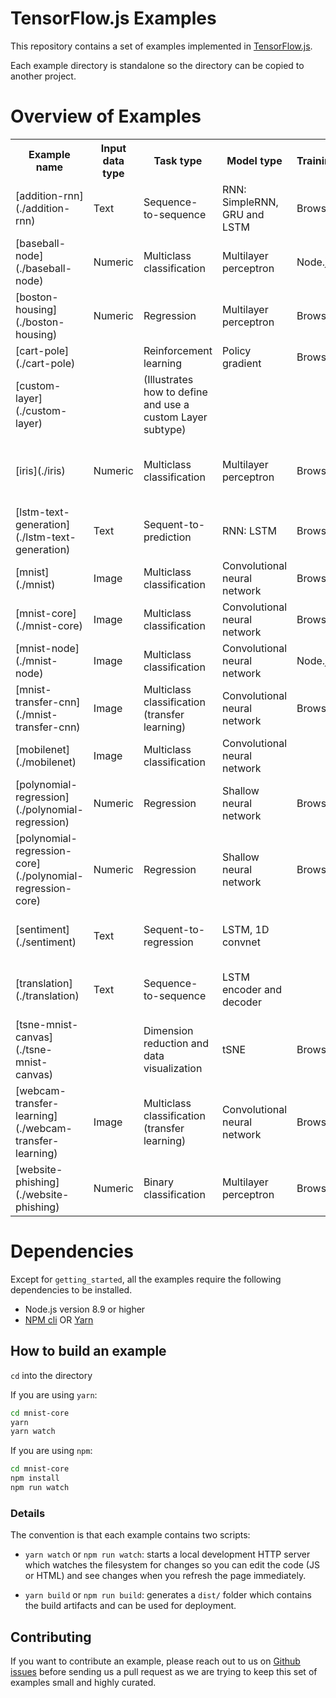 # TensorFlow.js Examples

This repository contains a set of examples implemented in
[TensorFlow.js](http://js.tensorflow.org).

Each example directory is standalone so the directory can be copied
to another project.

# Overview of Examples

<table>
  <tr>
    <th>Example name</th>
    <th>Input data type</th>
    <th>Task type</th>
    <th>Model type</th>
    <th>Training</th>
    <th>Inference</th>
    <th>API type</th>
    <th>Save-load operations</th>
    <th>Model visualization</th>
    <th>Python source / analog</th>
  <tr>
    <td>[addition-rnn](./addition-rnn)</td>
    <td>Text</td>
    <td>Sequence-to-sequence</td>
    <td>RNN: SimpleRNN, GRU and LSTM</td>
    <td>Browser</td>
    <td>Browser</td>
    <td>Layers</td>
    <td></td>
    <td>vega-lite: `fit()` monitoring</td>
    <td>[keras addition_rnn](https://github.com/keras-team/keras/blob/master/examples/addition_rnn.py)</td>
  </tr>
  <tr>
    <td>[baseball-node](./baseball-node)</td>
    <td>Numeric</td>
    <td>Multiclass classification</td>
    <td>Multilayer perceptron</td>
    <td>Node.js</td>
    <td>Node.js</td>
    <td>Layers</td>
    <td></td>
    <td></td>
    <td></td>
  </tr>
  <tr>
    <td>[boston-housing](./boston-housing)</td>
    <td>Numeric</td>
    <td>Regression</td>
    <td>Multilayer perceptron</td>
    <td>Browser</td>
    <td>Browser</td>
    <td>Layers</td>
    <td></td>
    <td>vega-lite: `fit()` monitoring</td>
    <td></td>
  </tr>
  <tr>
    <td>[cart-pole](./cart-pole)</td>
    <td></td>
    <td>Reinforcement learning</td>
    <td>Policy gradient</td>
    <td>Browser</td>
    <td>Browser</td>
    <td>Layers</td>
    <td>IndexedDB</td>
    <td></td>
    <td></td>
  </tr>
  <tr>
    <td>[custom-layer](./custom-layer)</td>
    <td></td>
    <td>(Illustrates how to define and use a custom Layer subtype)</td>
    <td></td>
    <td></td>
    <td>Browser</td>
    <td>Layers</td>
    <td></td>
    <td></td>
    <td></td>
  </tr>
  <tr>
    <td>[iris](./iris)</td>
    <td>Numeric</td>
    <td>Multiclass classification</td>
    <td>Multilayer perceptron</td>
    <td>Browser</td>
    <td>Browser</td>
    <td>Layers</td>
    <td>IndexedDB; Loading model converted from Kras</td>
    <td>vega-lite: `fit()` monitoring</td>
    <td></td>
  </tr>
  <tr>
    <td>[lstm-text-generation](./lstm-text-generation)</td>
    <td>Text</td>
    <td>Sequent-to-prediction</td>
    <td>RNN: LSTM</td>
    <td>Browser</td>
    <td>Browser</td>
    <td>Layers</td>
    <td>IndexedDB</td>
    <td>vega-lite: `fit()` monitoring</td>
    <td>[keras lstm_text_generation](https://github.com/keras-team/keras/blob/master/examples/lstm_text_generation.py)</td>
  </tr>
  <tr>
    <td>[mnist](./mnist)</td>
    <td>Image</td>
    <td>Multiclass classification</td>
    <td>Convolutional neural network</td>
    <td>Browser</td>
    <td>Browser</td>
    <td>Layers</td>
    <td></td>
    <td>vega-lite: `fit()` monitoring</td>
    <td>[keras mnist_cnn](https://github.com/keras-team/keras/blob/master/examples/mnist_cnn.py)</td>
  </tr>
  <tr>
    <td>[mnist-core](./mnist-core)</td>
    <td>Image</td>
    <td>Multiclass classification</td>
    <td>Convolutional neural network</td>
    <td>Browser</td>
    <td>Browser</td>
    <td>Core (Ops)</td>
    <td></td>
    <td></td>
    <td></td>
  </tr>
  <tr>
    <td>[mnist-node](./mnist-node)</td>
    <td>Image</td>
    <td>Multiclass classification</td>
    <td>Convolutional neural network</td>
    <td>Node.js</td>
    <td>Node.js</td>
    <td>Layers</td>
    <td>Saving to filesystem</td>
    <td></td>
    <td></td>
  </tr>
  <tr>
    <td>[mnist-transfer-cnn](./mnist-transfer-cnn)</td>
    <td>Image</td>
    <td>Multiclass classification (transfer learning)</td>
    <td>Convolutional neural network</td>
    <td>Browser</td>
    <td>Browser</td>
    <td>Layers</td>
    <td>Loading pretrained model</td>
    <td>[tfjs-vis](https://github.com/tensorflow/tfjs-vis)</td>
    <td>[keras mnist_transfer_cnn](https://github.com/keras-team/keras/blob/master/examples/mnist_transfer_cnn.py)</td>
  </tr>
  <tr>
    <td>[mobilenet](./mobilenet)</td>
    <td>Image</td>
    <td>Multiclass classification</td>
    <td>Convolutional neural network</td>
    <td></td>
    <td>Browser</td>
    <td>Layers</td>
    <td>Loading pretrained model</td>
    <td></td>
    <td>[keras mobilenet](https://keras.io/applications/#mobilenet)</td>
  </tr>
  <tr>
    <td>[polynomial-regression](./polynomial-regression)</td>
    <td>Numeric</td>
    <td>Regression</td>
    <td>Shallow neural network</td>
    <td>Browser</td>
    <td>Browser</td>
    <td>Layers</td>
    <td></td>
    <td></td>
    <td></td>
  </tr>
  <tr>
    <td>[polynomial-regression-core](./polynomial-regression-core)</td>
    <td>Numeric</td>
    <td>Regression</td>
    <td>Shallow neural network</td>
    <td>Browser</td>
    <td>Browser</td>
    <td>Core (Ops)</td>
    <td></td>
    <td></td>
    <td></td>
  </tr>
  <tr>
    <td>[sentiment](./sentiment)</td>
    <td>Text</td>
    <td>Sequent-to-regression</td>
    <td>LSTM, 1D convnet</td>
    <td></td>
    <td>Browser</td>
    <td>Layers</td>
    <td>Loading model converted from Keras</td>
    <td></td>
    <td>[keras imdb_bidirectional_lstm](https://github.com/keras-team/keras/blob/master/examples/imdb_bidirectional_lstm.py), [keras imdb_cnn](https://github.com/keras-team/keras/blob/master/examples/imdb_cnn.py)</td>
  </tr>
  <tr>
    <td>[translation](./translation)</td>
    <td>Text</td>
    <td>Sequence-to-sequence</td>
    <td>LSTM encoder and decoder</td>
    <td></td>
    <td>Browser</td>
    <td>Layers</td>
    <td>Loading model converted from Keras</td>
    <td></td>
    <td>[keras lstm_seq2seq](https://github.com/keras-team/keras/blob/master/examples/lstm_seq2seq.py)</td>
  </tr>
  <tr>
    <td>[tsne-mnist-canvas](./tsne-mnist-canvas)</td>
    <td></td>
    <td>Dimension reduction and data visualization</td>
    <td>tSNE</td>
    <td>Browser</td>
    <td>Browser</td>
    <td>Core (Ops)</td>
    <td></td>
    <td></td>
    <td></td>
  </tr>
  <tr>
    <td>[webcam-transfer-learning](./webcam-transfer-learning)</td>
    <td>Image</td>
    <td>Multiclass classification (transfer learning)</td>
    <td>Convolutional neural network</td>
    <td>Browser</td>
    <td>Browser</td>
    <td>Layers</td>
    <td>Loading pretrained model</td>
    <td></td>
    <td></td>
  </tr>
  <tr>
    <td>[website-phishing](./website-phishing)</td>
    <td>Numeric</td>
    <td>Binary classification</td>
    <td>Multilayer perceptron</td>
    <td>Browser</td>
    <td>Browser</td>
    <td>Layers</td>
    <td></td>
    <td>vega-lite: `fit()` monitoring</td>
    <td></td>
  </tr>
</table>

# Dependencies

Except for `getting_started`, all the examples require the following dependencies to be installed.

 - Node.js version 8.9 or higher
 - [NPM cli](https://docs.npmjs.com/cli/npm) OR [Yarn](https://yarnpkg.com/en/)

## How to build an example
`cd` into the directory

If you are using `yarn`:

```sh
cd mnist-core
yarn
yarn watch
```

If you are using `npm`:
```sh
cd mnist-core
npm install
npm run watch
```

### Details

The convention is that each example contains two scripts:

- `yarn watch` or `npm run watch`: starts a local development HTTP server which watches the
filesystem for changes so you can edit the code (JS or HTML) and see changes when you refresh the page immediately.

- `yarn build` or `npm run build`: generates a `dist/` folder which contains the build artifacts and
can be used for deployment.

## Contributing

If you want to contribute an example, please reach out to us on
[Github issues](https://github.com/tensorflow/tfjs-examples/issues)
before sending us a pull request as we are trying to keep this set of examples
small and highly curated.
